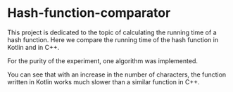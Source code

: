 # Hash-function-comparator
This project is dedicated to the topic of calculating the running time of a hash function. Here we compare the running time of the hash function in Kotlin and in C++.

For the purity of the experiment, one algorithm was implemented.

You can see that with an increase in the number of characters, the function written in Kotlin works much slower than a similar function in C++.
